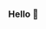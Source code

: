 ### Hello 👋
<!--
- 🔭 I’m currently working on becoming a digital designer.
- 🌱 I’m currently learning basic HTML, CSS, Adobe Photoshop, and Illustrator.
- 💬 Ask me about: The countries I've visited!
- 📫 How to reach me: emay12@asu.edu
- 😄 Pronouns: He/Him
- ⚡ Fun facts: I love digital design, traveling, learning about new languages and cultures, working out, cooking, and more!
-->
